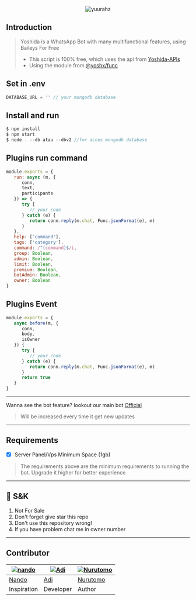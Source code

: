<p align="center"> <img src="https://komarev.com/ghpvc/?username=yuurahz&label=Repo%20views&color=0e75b6&style=flat" alt="yuurahz" /> </p>

## Introduction
> Yoshida is a WhatsApp Bot with many multifunctional features, using Baileys For Free
> - This script is 100% free, which uses the api from [Yoshida-APIs](https://api.yoshida.my.id)
> - Using the module from [@yoshx/func](https://github.com/YuuraHz/Func)

## Set in .env
```Javascript
DATABASE_URL = '' // your mongodb database 
```

## Install and run
```Javascript
$ npm install
$ npm start
$ node . --db atau --dbv2 //for acces mongodb database
```

## Plugins run command 
```Javascript
module.exports = {
   run: async (m, {
      conn,
      text,
      participants
   }) => {
      try {
         // your code
      } catch (e) {
         return conn.reply(m.chat, Func.jsonFormat(e), m)
      }
   },
   help: ['command'],
   tags: ['category'],
   command: /^(command)$/i,
   group: Boolean,
   admin: Boolean,
   limit: Boolean,
   premium: Boolean,
   botAdmin: Boolean,
   owner: Boolean 
}
```

## Plugins Event
```Javascript
module.exports = {
   async before(m, {
      conn,
      body,
      isOwner
   }) {
      try {
         // your code
      } catch (e) {
         return conn.reply(m.chat, Func.jsonFormat(e), m)
      }
      return true
   }
}
```
---------
Wanna see the bot feature? lookout our main bot [Official](https://wa.me/62856400229695?text=.menu)
> Will be increased every time it get new updates
---------
## Requirements
- [x] Server Panel/Vps Minimum Space (1gb)
> The requirements above are the minimum requirements to running the bot. Upgrade it higher for better experience
---------

## 📮 S&K
1. Not For Sale
2. Don't forget give star this repo
3. Don't use this repository wrong!
4. If you have problem chat me in owner number

---------

## Contributor
 [![nando](https://github.com/rifnd.png?size=100)](https://github.com/rifnd) | [![Adi](https://github.com/YuuraHz.png?size=100)](https://github.com/YuuraHz) | [![Nurutomo](https://github.com/Nurutomo.png?size=100)](https://github.com/Nurutomo)
----|----|----
[Nando](https://github.com/rifnd) | [Adi](https://github.com/YuuraHz) | [Nurutomo](https://github.com/Nurutomo)
 Inspiration | Developer | Author
